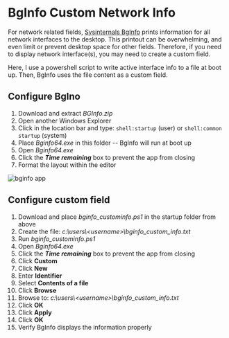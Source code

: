 # BgInfo Custom Network Info

For network related fields, [Sysinternals BgInfo](https://learn.microsoft.com/en-us/sysinternals/downloads/bginfo) prints information for all network interfaces to the desktop.  This printout can be overwhelming, and even limit or prevent desktop space for other fields.  Therefore, if you need to display network interface(s), you may need to create a custom field.

Here, I use a powershell script to write active interface info to a file at boot up.  Then, BgInfo uses the file content as a custom field.

## Configure BgIno
1. Download and extract *BGInfo.zip*
2. Open another Windows Explorer
3. Click in the location bar and type: `shell:startup` (user) or `shell:common startup`  (system)
4. Place *Bginfo64.exe* in this folder -- BgInfo will run at boot up
5. Open *Bginfo64.exe*
6. Click the ***Time remaining*** box to prevent the app from closing
7. Format the layout within the editor

![bginfo app](https://github.com/briantgil/bginfo-custom-network-info/blob/main/bginfo.png)

## Configure custom field
1. Download and place *bginfo_custominfo.ps1* in the startup folder from above
2. Create the file: *c:\users\\\<username>\bginfo_custom_info.txt*
3. Run *bginfo_custominfo.ps1*
4. Open *Bginfo64.exe*
5. Click the ***Time remaining*** box to prevent the app from closing
6. Click **Custom**
7. Click **New**
8. Enter **Identifier**
9. Select **Contents of a file**
10. Click **Browse**
11. Browse to: *c:\users\\\<username>\bginfo_custom_info.txt*
12. Click **OK**
13. Click **Apply**
14. Click **OK**
15. Verify BgInfo displays the information properly

